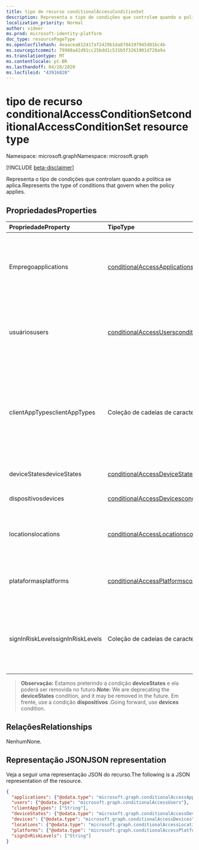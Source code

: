 ```yaml
---
title: tipo de recurso conditionalAccessConditionSet
description: Representa o tipo de condições que controlam quando a política se aplica.
localization_priority: Normal
author: videor
ms.prod: microsoft-identity-platform
doc_type: resourcePageType
ms.openlocfilehash: 4eaacea812417af2429b1da8784197945d01bc4b
ms.sourcegitcommit: 79988a42d91cc25bdd1c531b5f3261901d720a9a
ms.translationtype: MT
ms.contentlocale: pt-BR
ms.lasthandoff: 04/28/2020
ms.locfileid: "43916820"
---
```

# <a name="conditionalaccessconditionset-resource-type"></a><span data-ttu-id="4e52d-103">tipo de recurso conditionalAccessConditionSet</span><span class="sxs-lookup"><span data-stu-id="4e52d-103">conditionalAccessConditionSet resource type</span></span>

<span data-ttu-id="4e52d-104">Namespace: microsoft.graph</span><span class="sxs-lookup"><span data-stu-id="4e52d-104">Namespace: microsoft.graph</span></span>

[!INCLUDE [beta-disclaimer](../../includes/beta-disclaimer.md)]

<span data-ttu-id="4e52d-105">Representa o tipo de condições que controlam quando a política se aplica.</span><span class="sxs-lookup"><span data-stu-id="4e52d-105">Represents the type of conditions that govern when the policy applies.</span></span>

## <a name="properties"></a><span data-ttu-id="4e52d-106">Propriedades</span><span class="sxs-lookup"><span data-stu-id="4e52d-106">Properties</span></span>

| <span data-ttu-id="4e52d-107">Propriedade</span><span class="sxs-lookup"><span data-stu-id="4e52d-107">Property</span></span>     | <span data-ttu-id="4e52d-108">Tipo</span><span class="sxs-lookup"><span data-stu-id="4e52d-108">Type</span></span>        | <span data-ttu-id="4e52d-109">Descrição</span><span class="sxs-lookup"><span data-stu-id="4e52d-109">Description</span></span> |
|:-------------|:------------|:------------|
|<span data-ttu-id="4e52d-110">Emprego</span><span class="sxs-lookup"><span data-stu-id="4e52d-110">applications</span></span>|[<span data-ttu-id="4e52d-111">conditionalAccessApplications</span><span class="sxs-lookup"><span data-stu-id="4e52d-111">conditionalAccessApplications</span></span>](conditionalaccessapplications.md)| <span data-ttu-id="4e52d-112">Aplicativos e ações do usuário incluídos no e excluídos da política.</span><span class="sxs-lookup"><span data-stu-id="4e52d-112">Applications and user actions included in and excluded from the policy.</span></span> <span data-ttu-id="4e52d-113">Obrigatório.</span><span class="sxs-lookup"><span data-stu-id="4e52d-113">Required.</span></span> |
|<span data-ttu-id="4e52d-114">usuários</span><span class="sxs-lookup"><span data-stu-id="4e52d-114">users</span></span>|[<span data-ttu-id="4e52d-115">conditionalAccessUsers</span><span class="sxs-lookup"><span data-stu-id="4e52d-115">conditionalAccessUsers</span></span>](conditionalaccessusers.md)| <span data-ttu-id="4e52d-116">Usuários, grupos e funções incluídos no e excluídos da política.</span><span class="sxs-lookup"><span data-stu-id="4e52d-116">Users, groups, and roles included in and excluded from the policy.</span></span> <span data-ttu-id="4e52d-117">Obrigatório.</span><span class="sxs-lookup"><span data-stu-id="4e52d-117">Required.</span></span> |
|<span data-ttu-id="4e52d-118">clientAppTypes</span><span class="sxs-lookup"><span data-stu-id="4e52d-118">clientAppTypes</span></span>|<span data-ttu-id="4e52d-119">Coleção de cadeias de caracteres</span><span class="sxs-lookup"><span data-stu-id="4e52d-119">String collection</span></span>| <span data-ttu-id="4e52d-120">Tipos de aplicativo cliente incluídos na política.</span><span class="sxs-lookup"><span data-stu-id="4e52d-120">Client application types included in the policy.</span></span> <span data-ttu-id="4e52d-121">Os valores possíveis são: `browser`, `modern`, `easSupported`, `easUnsupported`, `other`.</span><span class="sxs-lookup"><span data-stu-id="4e52d-121">Possible values are: `browser`, `modern`, `easSupported`, `easUnsupported`, `other`.</span></span>|
|<span data-ttu-id="4e52d-122">deviceStates</span><span class="sxs-lookup"><span data-stu-id="4e52d-122">deviceStates</span></span>|[<span data-ttu-id="4e52d-123">conditionalAccessDeviceStates</span><span class="sxs-lookup"><span data-stu-id="4e52d-123">conditionalAccessDeviceStates</span></span>](conditionalaccessdevicestates.md)| <span data-ttu-id="4e52d-124">Estados do dispositivo na política.</span><span class="sxs-lookup"><span data-stu-id="4e52d-124">Device states in the policy.</span></span> |
|<span data-ttu-id="4e52d-125">dispositivos</span><span class="sxs-lookup"><span data-stu-id="4e52d-125">devices</span></span>|[<span data-ttu-id="4e52d-126">conditionalAccessDevices</span><span class="sxs-lookup"><span data-stu-id="4e52d-126">conditionalAccessDevices</span></span>](conditionalaccessdevices.md)| <span data-ttu-id="4e52d-127">Dispositivos na política.</span><span class="sxs-lookup"><span data-stu-id="4e52d-127">Devices in the policy.</span></span> |
|<span data-ttu-id="4e52d-128">locations</span><span class="sxs-lookup"><span data-stu-id="4e52d-128">locations</span></span>|[<span data-ttu-id="4e52d-129">conditionalAccessLocations</span><span class="sxs-lookup"><span data-stu-id="4e52d-129">conditionalAccessLocations</span></span>](conditionalaccesslocations.md)| <span data-ttu-id="4e52d-130">Locais incluídos no e excluídos da política.</span><span class="sxs-lookup"><span data-stu-id="4e52d-130">Locations included in and excluded from the policy.</span></span> |
|<span data-ttu-id="4e52d-131">plataformas</span><span class="sxs-lookup"><span data-stu-id="4e52d-131">platforms</span></span>|[<span data-ttu-id="4e52d-132">conditionalAccessPlatforms</span><span class="sxs-lookup"><span data-stu-id="4e52d-132">conditionalAccessPlatforms</span></span>](conditionalaccessplatforms.md)| <span data-ttu-id="4e52d-133">Plataformas incluídas e excluídas da política.</span><span class="sxs-lookup"><span data-stu-id="4e52d-133">Platforms included in and excluded from the policy.</span></span> |
|<span data-ttu-id="4e52d-134">signInRiskLevels</span><span class="sxs-lookup"><span data-stu-id="4e52d-134">signInRiskLevels</span></span>|<span data-ttu-id="4e52d-135">Coleção de cadeias de caracteres</span><span class="sxs-lookup"><span data-stu-id="4e52d-135">String collection</span></span>| <span data-ttu-id="4e52d-136">Níveis de risco incluídos na política.</span><span class="sxs-lookup"><span data-stu-id="4e52d-136">Risk levels included in the policy.</span></span> <span data-ttu-id="4e52d-137">Os valores possíveis são: `low`, `medium`, `high`, `none`.</span><span class="sxs-lookup"><span data-stu-id="4e52d-137">Possible values are: `low`, `medium`, `high`, `none`.</span></span>|

><span data-ttu-id="4e52d-138">**Observação:** Estamos preterindo a condição **deviceStates** e ela poderá ser removida no futuro.</span><span class="sxs-lookup"><span data-stu-id="4e52d-138">**Note:** We are deprecating the **deviceStates** condition, and it may be removed in the future.</span></span> <span data-ttu-id="4e52d-139">Em frente, use a condição **dispositivos** .</span><span class="sxs-lookup"><span data-stu-id="4e52d-139">Going forward, use **devices** condition.</span></span>

## <a name="relationships"></a><span data-ttu-id="4e52d-140">Relações</span><span class="sxs-lookup"><span data-stu-id="4e52d-140">Relationships</span></span>

<span data-ttu-id="4e52d-141">Nenhum</span><span class="sxs-lookup"><span data-stu-id="4e52d-141">None.</span></span>

## <a name="json-representation"></a><span data-ttu-id="4e52d-142">Representação JSON</span><span class="sxs-lookup"><span data-stu-id="4e52d-142">JSON representation</span></span>

<span data-ttu-id="4e52d-143">Veja a seguir uma representação JSON do recurso.</span><span class="sxs-lookup"><span data-stu-id="4e52d-143">The following is a JSON representation of the resource.</span></span>

<!-- {
  "blockType": "resource",
  "optionalProperties": [
    "clientAppTypes",
    "deviceStates",
    "devices",
    "locations",
    "platforms",
    "signInRiskLevels"
  ],
  "@odata.type": "microsoft.graph.conditionalAccessConditionSet",
  "baseType": null
}-->

```json
{
  "applications": {"@odata.type": "microsoft.graph.conditionalAccessApplications"},
  "users": {"@odata.type": "microsoft.graph.conditionalAccessUsers"},
  "clientAppTypes": ["String"],
  "deviceStates": {"@odata.type": "microsoft.graph.conditionalAccessDeviceStates"},
  "devices": {"@odata.type": "microsoft.graph.conditionalAccessDevices"},
  "locations": {"@odata.type": "microsoft.graph.conditionalAccessLocations"},
  "platforms": {"@odata.type": "microsoft.graph.conditionalAccessPlatforms"},
  "signInRiskLevels": ["String"]
}
```

<!-- uuid: 16cd6b66-4b1a-43a1-adaf-3a886856ed98
2019-02-04 14:57:30 UTC -->
<!-- {
  "type": "#page.annotation",
  "description": "conditionalAccessConditionset resource",
  "keywords": "",
  "section": "documentation",
  "tocPath": ""
}-->
